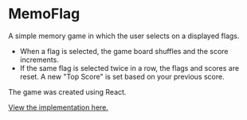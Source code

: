 # MemoFlag

A simple memory game in which the user selects on a displayed flags.

- When a flag is selected, the game board shuffles and the score increments.
- If the same flag is selected twice in a row, the flags and scores are reset. A new "Top Score" is set based on your previous score.

The game was created using React.

[View the implementation here.](hhttps://aderose.github.io/memoflag-memory-game/index.html)
